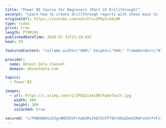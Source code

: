 ```yaml
---
title: "Power BI Course for Beginners (Part 15 Drillthrough)"
excerpt: "Learn how to create drillthrough reports with these easy to follow steps."
originalUrl: https://youtube.com/watch?v=ZPDpIceAi8M
type: video
price: Free
length: PT9M19S
publishedDateTime: 2020-07-31T23:18:43Z
heat: 50

featuredContent: "<iframe width=\"800\" height=\"500\" frameborder=\"0\" src=\"https://www.youtube.com/embed/ZPDpIceAi8M\" allow=\"accelerometer; autoplay; encrypted-media; gyroscope; picture-in-picture\" allowfullscreen></iframe>"

provider:
  name: Absent Data Channel
  domain: absentdata.com

topics:
  - Power BI

images:
  - url: https://i.ytimg.com/vi/ZPDpIceAi8M/hqdefault.jpg
    width: 480
    height: 360
    isCached: true

secured: "c/FHBOANXszhZg+QM292VFrtpbGRvIhQTZnfFT95+DOaZUeU2RmFuvVvf+FJ3BvzMXr6JftDvx//gJrZGGucXNiSxJ9rYEu0+L10E1AbWgsFGebArlKRu/gidKmZPVYqqbFhHmEwvo07fWNc6cYX6B3GsXekwhOeE93dZK2jAPO7ulc8byR5wkSufj22zviJ/zGv+4cFB0SFGsQNYdkY3bpB2npK7uujGBNn62BYGY12QwQS8USAPxE6/sfpH/o8zyOwegLXugkH0QYRmuSV0Qujg/y3Caln+6yyoDGojRwFXejg042F2RtgyDpR9S/NLTOV8BQ0S57j3GqhtcRxzEZKLG5BAFNtr04RcVE+W16vBs6EIjLmy5k1ZmOHyk3P5xZfhficT+PVJF1gPAFxlIL78fYCj9d9RO8Jw7XVjxM=;3SPkSoDf5vCAP2uzwLXWpw=="
---
```


